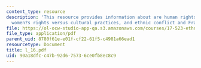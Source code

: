 ```yaml
---
content_type: resource
description: 'This resource provides information about are human rights universal?:
  women?s rights versus cultural practices, and ethnic conflict and France.'
file: https://ol-ocw-studio-app-qa.s3.amazonaws.com/courses/17-523-ethnicity-and-race-in-world-politics-fall-2005/90a18dfcc47b92d675736ce0fb8ec8c9_l_16.pdf
file_type: application/pdf
parent_uid: 8780f61e-e01f-cf22-61f5-c4981a66ead1
resourcetype: Document
title: l_16.pdf
uid: 90a18dfc-c47b-92d6-7573-6ce0fb8ec8c9
---
```

